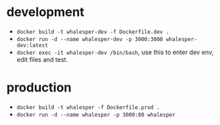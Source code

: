 # development
- `docker build -t whalesper-dev -f Dockerfile.dev .`
- `docker run -d --name whalesper-dev -p 3000:3000 whalesper-dev:latest`
- `docker exec -it whalesper-dev /bin/bash`, use this to enter dev env, edit files and test. 

# production 
- `docker build -t whalesper -f Dockerfile.prod .`
- `docker run -d --name whalesper -p 3000:80 whalesper`

